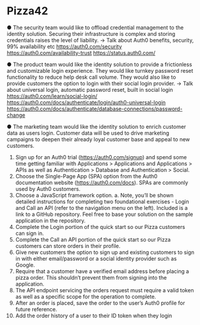 # Pizza42



● The security team would like to offload credential management to the identity solution. Securing their infrastructure is complex and storing credentials raises the level of liability. 
-> Talk about Auth0 benefits, security, 99% availability etc
https://auth0.com/security
https://auth0.com/availability-trust
https://status.auth0.com/

● The product team would like the identity solution to provide a frictionless and customizable login experience. They would like turnkey password reset functionality to reduce help desk call volume. They would also like to provide customers the option to login with their social login provider.
-> Talk about universal login, automatic password reset, built in social login
https://auth0.com/learn/social-login/
https://auth0.com/docs/authenticate/login/auth0-universal-login
https://auth0.com/docs/authenticate/database-connections/password-change

● The marketing team would like the identity solution to enrich customer data as users login. Customer data will be used to drive marketing campaigns to deepen their already loyal customer base and appeal to new customers.




1. Sign up for an Auth0 trial (https://auth0.com/signup) and spend some time getting familiar with Applications > Applications and Applications > APIs as well as Authentication > Database and Authentication > Social.
2. Choose the Single-Page App (SPA) option from the Auth0 documentation website (https://auth0.com/docs). SPAs are commonly used by Auth0 customers.
3. Choose a JavaScript framework option.
a. Note, you’ll be shown detailed instructions for completing two foundational
exercises - Login and Call an API (refer to the navigation menu on the left). Included is a link to a GitHub repository. Feel free to base your solution on the sample application in the repository.
4. Complete the Login portion of the quick start so our Pizza customers can sign in.
5. Complete the Call an API portion of the quick start so our Pizza customers can store
orders in their profile.
6. Give new customers the option to sign up and existing customers to sign in with either
email/password or a social identity provider such as Google.
7. Require that a customer have a verified email address before placing a pizza order. This
shouldn’t prevent them from signing into the application.
8. The API endpoint servicing the orders request must require a valid token as well as a
specific scope for the operation to complete.
9. After an order is placed, save the order to the user’s Auth0 profile for future reference.
10. Add the order history of a user to their ID token when they login
